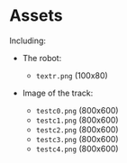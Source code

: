 # Assets

Including:

- The robot:
  - `textr.png` (100x80)

- Image of the track:
  - `testc0.png` (800x600)
  - `testc1.png` (800x600)
  - `testc2.png` (800x600)
  - `testc3.png` (800x600)
  - `testc4.png` (800x600)
